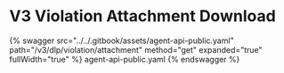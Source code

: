 # V3 Violation Attachment Download

{% swagger src="../../.gitbook/assets/agent-api-public.yaml" path="/v3/dlp/violation/attachment" method="get" expanded="true" fullWidth="true" %} agent-api-public.yaml {% endswagger %}
